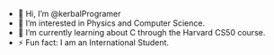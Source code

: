 - 👋 Hi, I’m @kerbalProgramer
- 👀 I’m interested in Physics and Computer Science.
- 🌱 I’m currently learning about C through the Harvard CS50 course.
- ⚡ Fun fact: I am an International Student.
<!--- 💞️ I’m looking to collaborate on ...
- 📫 How to reach me ...
- 😄 Pronouns: ...-->
<!---
kerbalProgramer/kerbalProgramer is a ✨ special ✨ repository because its `README.md` (this file) appears on your GitHub profile.
You can click the Preview link to take a look at your changes.
--->
